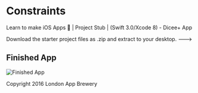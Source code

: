 # Constraints
Learn to make iOS Apps 📱 | Project Stub | (Swift 3.0/Xcode 8) - Dicee+ App

Download the starter project files as .zip and extract to your desktop. --->

## Finished App
![Finished App](https://github.com/londonappbrewery/Images/blob/master/Dicee%2B.gif)



Copyright 2016 London App Brewery

